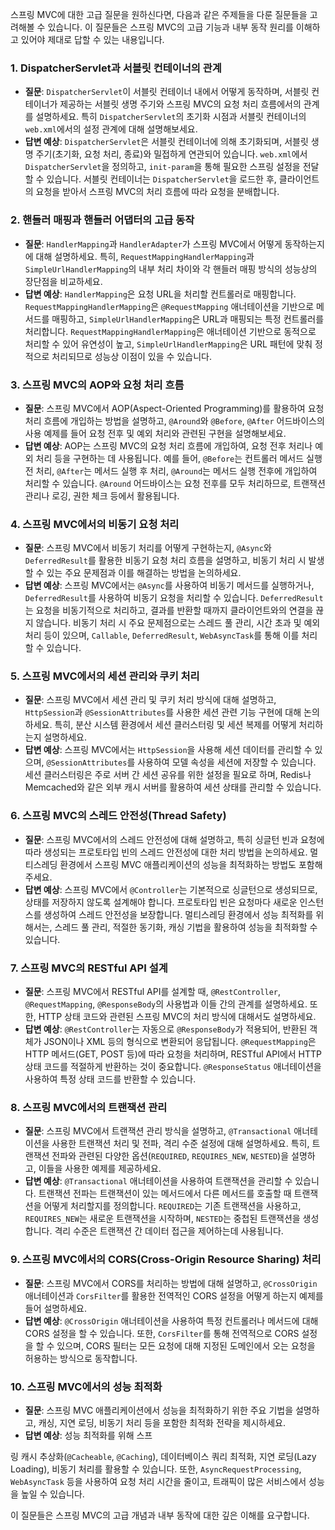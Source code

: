 스프링 MVC에 대한 고급 질문을 원하신다면, 다음과 같은 주제들을 다룬 질문들을 고려해볼 수 있습니다. 이 질문들은 스프링 MVC의 고급 기능과 내부 동작 원리를 이해하고 있어야 제대로 답할 수 있는 내용입니다.

### 1. **DispatcherServlet과 서블릿 컨테이너의 관계**
   - **질문**: `DispatcherServlet`이 서블릿 컨테이너 내에서 어떻게 동작하며, 서블릿 컨테이너가 제공하는 서블릿 생명 주기와 스프링 MVC의 요청 처리 흐름에서의 관계를 설명하세요. 특히 `DispatcherServlet`의 초기화 시점과 서블릿 컨테이너의 `web.xml`에서의 설정 관계에 대해 설명해보세요.
   - **답변 예상**: `DispatcherServlet`은 서블릿 컨테이너에 의해 초기화되며, 서블릿 생명 주기(초기화, 요청 처리, 종료)와 밀접하게 연관되어 있습니다. `web.xml`에서 `DispatcherServlet`을 정의하고, `init-param`을 통해 필요한 스프링 설정을 전달할 수 있습니다. 서블릿 컨테이너는 `DispatcherServlet`을 로드한 후, 클라이언트의 요청을 받아서 스프링 MVC의 처리 흐름에 따라 요청을 분배합니다.

### 2. **핸들러 매핑과 핸들러 어댑터의 고급 동작**
   - **질문**: `HandlerMapping`과 `HandlerAdapter`가 스프링 MVC에서 어떻게 동작하는지에 대해 설명하세요. 특히, `RequestMappingHandlerMapping`과 `SimpleUrlHandlerMapping`의 내부 처리 차이와 각 핸들러 매핑 방식의 성능상의 장단점을 비교하세요.
   - **답변 예상**: `HandlerMapping`은 요청 URL을 처리할 컨트롤러로 매핑합니다. `RequestMappingHandlerMapping`은 `@RequestMapping` 애너테이션을 기반으로 메서드를 매핑하고, `SimpleUrlHandlerMapping`은 URL과 매핑되는 특정 컨트롤러를 처리합니다. `RequestMappingHandlerMapping`은 애너테이션 기반으로 동적으로 처리할 수 있어 유연성이 높고, `SimpleUrlHandlerMapping`은 URL 패턴에 맞춰 정적으로 처리되므로 성능상 이점이 있을 수 있습니다.

### 3. **스프링 MVC의 AOP와 요청 처리 흐름**
   - **질문**: 스프링 MVC에서 AOP(Aspect-Oriented Programming)를 활용하여 요청 처리 흐름에 개입하는 방법을 설명하고, `@Around`와 `@Before`, `@After` 어드바이스의 사용 예제를 들어 요청 전후 및 예외 처리와 관련된 구현을 설명해보세요.
   - **답변 예상**: AOP는 스프링 MVC의 요청 처리 흐름에 개입하여, 요청 전후 처리나 예외 처리 등을 구현하는 데 사용됩니다. 예를 들어, `@Before`는 컨트롤러 메서드 실행 전 처리, `@After`는 메서드 실행 후 처리, `@Around`는 메서드 실행 전후에 개입하여 처리할 수 있습니다. `@Around` 어드바이스는 요청 전후를 모두 처리하므로, 트랜잭션 관리나 로깅, 권한 체크 등에서 활용됩니다.

### 4. **스프링 MVC에서의 비동기 요청 처리**
   - **질문**: 스프링 MVC에서 비동기 처리를 어떻게 구현하는지, `@Async`와 `DeferredResult`를 활용한 비동기 요청 처리 흐름을 설명하고, 비동기 처리 시 발생할 수 있는 주요 문제점과 이를 해결하는 방법을 논의하세요.
   - **답변 예상**: 스프링 MVC에서는 `@Async`를 사용하여 비동기 메서드를 실행하거나, `DeferredResult`를 사용하여 비동기 요청을 처리할 수 있습니다. `DeferredResult`는 요청을 비동기적으로 처리하고, 결과를 반환할 때까지 클라이언트와의 연결을 끊지 않습니다. 비동기 처리 시 주요 문제점으로는 스레드 풀 관리, 시간 초과 및 예외 처리 등이 있으며, `Callable`, `DeferredResult`, `WebAsyncTask`를 통해 이를 처리할 수 있습니다.

### 5. **스프링 MVC에서의 세션 관리와 쿠키 처리**
   - **질문**: 스프링 MVC에서 세션 관리 및 쿠키 처리 방식에 대해 설명하고, `HttpSession`과 `@SessionAttributes`를 사용한 세션 관련 기능 구현에 대해 논의하세요. 특히, 분산 시스템 환경에서 세션 클러스터링 및 세션 복제를 어떻게 처리하는지 설명하세요.
   - **답변 예상**: 스프링 MVC에서는 `HttpSession`을 사용해 세션 데이터를 관리할 수 있으며, `@SessionAttributes`를 사용하여 모델 속성을 세션에 저장할 수 있습니다. 세션 클러스터링은 주로 서버 간 세션 공유를 위한 설정을 필요로 하며, Redis나 Memcached와 같은 외부 캐시 서버를 활용하여 세션 상태를 관리할 수 있습니다.

### 6. **스프링 MVC의 스레드 안전성(Thread Safety)**
   - **질문**: 스프링 MVC에서의 스레드 안전성에 대해 설명하고, 특히 싱글턴 빈과 요청에 따라 생성되는 프로토타입 빈의 스레드 안전성에 대한 처리 방법을 논의하세요. 멀티스레딩 환경에서 스프링 MVC 애플리케이션의 성능을 최적화하는 방법도 포함해주세요.
   - **답변 예상**: 스프링 MVC에서 `@Controller`는 기본적으로 싱글턴으로 생성되므로, 상태를 저장하지 않도록 설계해야 합니다. 프로토타입 빈은 요청마다 새로운 인스턴스를 생성하여 스레드 안전성을 보장합니다. 멀티스레딩 환경에서 성능 최적화를 위해서는, 스레드 풀 관리, 적절한 동기화, 캐싱 기법을 활용하여 성능을 최적화할 수 있습니다.

### 7. **스프링 MVC의 RESTful API 설계**
   - **질문**: 스프링 MVC에서 RESTful API를 설계할 때, `@RestController`, `@RequestMapping`, `@ResponseBody`의 사용법과 이들 간의 관계를 설명하세요. 또한, HTTP 상태 코드와 관련된 스프링 MVC의 처리 방식에 대해서도 설명하세요.
   - **답변 예상**: `@RestController`는 자동으로 `@ResponseBody`가 적용되어, 반환된 객체가 JSON이나 XML 등의 형식으로 변환되어 응답됩니다. `@RequestMapping`은 HTTP 메서드(GET, POST 등)에 따라 요청을 처리하며, RESTful API에서 HTTP 상태 코드를 적절하게 반환하는 것이 중요합니다. `@ResponseStatus` 애너테이션을 사용하여 특정 상태 코드를 반환할 수 있습니다.

### 8. **스프링 MVC에서의 트랜잭션 관리**
   - **질문**: 스프링 MVC에서 트랜잭션 관리 방식을 설명하고, `@Transactional` 애너테이션을 사용한 트랜잭션 처리 및 전파, 격리 수준 설정에 대해 설명하세요. 특히, 트랜잭션 전파와 관련된 다양한 옵션(`REQUIRED`, `REQUIRES_NEW`, `NESTED`)을 설명하고, 이들을 사용한 예제를 제공하세요.
   - **답변 예상**: `@Transactional` 애너테이션을 사용하여 트랜잭션을 관리할 수 있습니다. 트랜잭션 전파는 트랜잭션이 있는 메서드에서 다른 메서드를 호출할 때 트랜잭션을 어떻게 처리할지를 정의합니다. `REQUIRED`는 기존 트랜잭션을 사용하고, `REQUIRES_NEW`는 새로운 트랜잭션을 시작하며, `NESTED`는 중첩된 트랜잭션을 생성합니다. 격리 수준은 트랜잭션 간 데이터 접근을 제어하는데 사용됩니다.

### 9. **스프링 MVC에서의 CORS(Cross-Origin Resource Sharing) 처리**
   - **질문**: 스프링 MVC에서 CORS를 처리하는 방법에 대해 설명하고, `@CrossOrigin` 애너테이션과 `CorsFilter`를 활용한 전역적인 CORS 설정을 어떻게 하는지 예제를 들어 설명하세요.
   - **답변 예상**: `@CrossOrigin` 애너테이션을 사용하여 특정 컨트롤러나 메서드에 대해 CORS 설정을 할 수 있습니다. 또한, `CorsFilter`를 통해 전역적으로 CORS 설정을 할 수 있으며, CORS 필터는 모든 요청에 대해 지정된 도메인에서 오는 요청을 허용하는 방식으로 동작합니다.

### 10. **스프링 MVC에서의 성능 최적화**
   - **질문**: 스프링 MVC 애플리케이션에서 성능을 최적화하기 위한 주요 기법을 설명하고, 캐싱, 지연 로딩, 비동기 처리 등을 포함한 최적화 전략을 제시하세요.
   - **답변 예상**: 성능 최적화를 위해 스프

링 캐시 추상화(`@Cacheable`, `@Caching`), 데이터베이스 쿼리 최적화, 지연 로딩(Lazy Loading), 비동기 처리를 활용할 수 있습니다. 또한, `AsyncRequestProcessing`, `WebAsyncTask` 등을 사용하여 요청 처리 시간을 줄이고, 트래픽이 많은 서비스에서 성능을 높일 수 있습니다.

이 질문들은 스프링 MVC의 고급 개념과 내부 동작에 대한 깊은 이해를 요구합니다.